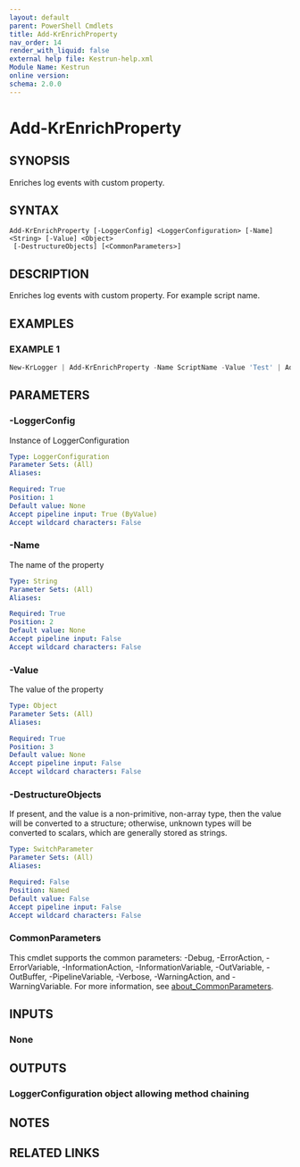 ```yaml
---
layout: default
parent: PowerShell Cmdlets
title: Add-KrEnrichProperty
nav_order: 14
render_with_liquid: false
external help file: Kestrun-help.xml
Module Name: Kestrun
online version:
schema: 2.0.0
---
```


# Add-KrEnrichProperty

## SYNOPSIS
Enriches log events with custom property.

## SYNTAX

```
Add-KrEnrichProperty [-LoggerConfig] <LoggerConfiguration> [-Name] <String> [-Value] <Object>
 [-DestructureObjects] [<CommonParameters>]
```

## DESCRIPTION
Enriches log events with custom property.
For example script name.

## EXAMPLES

### EXAMPLE 1
```powershell
New-KrLogger | Add-KrEnrichProperty -Name ScriptName -Value 'Test' | Add-KrSinkConsole | Register-KrLogger
```

## PARAMETERS

### -LoggerConfig
Instance of LoggerConfiguration

```yaml
Type: LoggerConfiguration
Parameter Sets: (All)
Aliases:

Required: True
Position: 1
Default value: None
Accept pipeline input: True (ByValue)
Accept wildcard characters: False
```

### -Name
The name of the property

```yaml
Type: String
Parameter Sets: (All)
Aliases:

Required: True
Position: 2
Default value: None
Accept pipeline input: False
Accept wildcard characters: False
```

### -Value
The value of the property

```yaml
Type: Object
Parameter Sets: (All)
Aliases:

Required: True
Position: 3
Default value: None
Accept pipeline input: False
Accept wildcard characters: False
```

### -DestructureObjects
If present, and the value is a non-primitive, non-array type, then the value will be converted to a structure; otherwise, unknown types will be converted to scalars, which are generally stored as strings.

```yaml
Type: SwitchParameter
Parameter Sets: (All)
Aliases:

Required: False
Position: Named
Default value: False
Accept pipeline input: False
Accept wildcard characters: False
```

### CommonParameters
This cmdlet supports the common parameters: -Debug, -ErrorAction, -ErrorVariable, -InformationAction, -InformationVariable, -OutVariable, -OutBuffer, -PipelineVariable, -Verbose, -WarningAction, and -WarningVariable. For more information, see [about_CommonParameters](http://go.microsoft.com/fwlink/?LinkID=113216).

## INPUTS

### None
## OUTPUTS

### LoggerConfiguration object allowing method chaining
## NOTES

## RELATED LINKS
